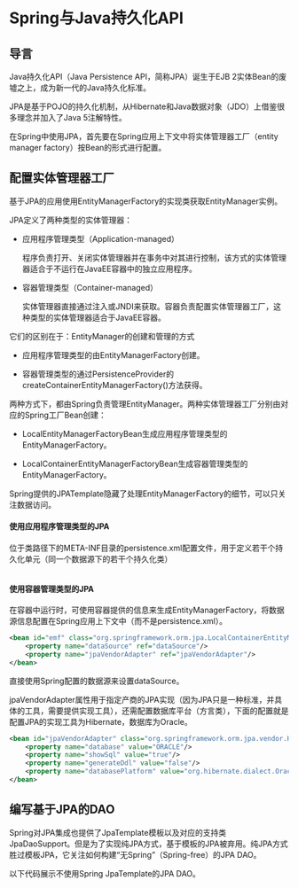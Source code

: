 # Spring与Java持久化API

## 导言

Java持久化API（Java Persistence API，简称JPA）诞生于EJB 2实体Bean的废墟之上，成为新一代的Java持久化标准。

JPA是基于POJO的持久化机制，从Hibernate和Java数据对象（JDO）上借鉴很多理念并加入了Java 5注解特性。

在Spring中使用JPA，首先要在Spring应用上下文中将实体管理器工厂（entity manager factory）按Bean的形式进行配置。

## 配置实体管理器工厂

基于JPA的应用使用EntityManagerFactory的实现类获取EntityManager实例。

JPA定义了两种类型的实体管理器：

- 应用程序管理类型（Application-managed）

	程序负责打开、关闭实体管理器并在事务中对其进行控制，该方式的实体管理器适合于不运行在JavaEE容器中的独立应用程序。

- 容器管理类型（Container-managed）

	实体管理器直接通过注入或JNDI来获取。容器负责配置实体管理器工厂，这种类型的实体管理器适合于JavaEE容器。

它们的区别在于：EntityManager的创建和管理的方式

- 应用程序管理类型的由EntityManagerFactory创建。

- 容器管理类型的通过PersistenceProvider的createContainerEntityManagerFactory()方法获得。

两种方式下，都由Spring负责管理EntityManager。两种实体管理器工厂分别由对应的Spring工厂Bean创建：

- LocalEntityManagerFactoryBean生成应用程序管理类型的EntityManagerFactory。

- LocalContainerEntityManagerFactoryBean生成容器管理类型的EntityManagerFactory。

Spring提供的JPATemplate隐藏了处理EntityManagerFactory的细节，可以只关注数据访问。

#### 使用应用程序管理类型的JPA

位于类路径下的META-INF目录的persistence.xml配置文件，用于定义若干个持久化单元（同一个数据源下的若干个持久化类）

```xml

```

#### 使用容器管理类型的JPA

在容器中运行时，可使用容器提供的信息来生成EntityManagerFactory，将数据源信息配置在Spring应用上下文中（而不是persistence.xml）。

```xml
<bean id="emf" class="org.springframework.orm.jpa.LocalContainerEntityManagerFactoryBean">
	<property name="dataSource" ref="dataSource"/>
    <property name="jpaVendorAdapter" ref="jpaVendorAdapter"/>
</bean>
```

直接使用Spring配置的数据源来设置dataSource。

jpaVendorAdapter属性用于指定产商的JPA实现（因为JPA只是一种标准，并具体的工具，需要提供实现工具），还需配置数据库平台（方言类），下面的配置就是配置JPA的实现工具为Hibernate，数据库为Oracle。

```xml
<bean id="jpaVendorAdapter" class="org.springframework.orm.jpa.vendor.HibernateJpaVendorAdapter">
	<property name="database" value="ORACLE"/>
    <property name="showSql" value="true"/>
    <property name="generateDdl" value="false"/>
    <property name="databasePlatform" value="org.hibernate.dialect.OracleDialect"/>
</bean>
```

## 编写基于JPA的DAO

Spring对JPA集成也提供了JpaTemplate模板以及对应的支持类JpaDaoSupport。但是为了实现纯JPA方式，基于模板的JPA被弃用。纯JPA方式胜过模板JPA，它关注如何构建“无Spring”（Spring-free）的JPA DAO。

以下代码展示不使用Spring JpaTemplate的JPA DAO。

